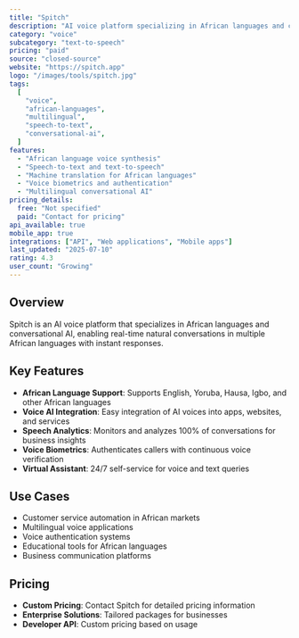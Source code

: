 ```yaml
---
title: "Spitch"
description: "AI voice platform specializing in African languages and conversational AI"
category: "voice"
subcategory: "text-to-speech"
pricing: "paid"
source: "closed-source"
website: "https://spitch.app"
logo: "/images/tools/spitch.jpg"
tags:
  [
    "voice",
    "african-languages",
    "multilingual",
    "speech-to-text",
    "conversational-ai",
  ]
features:
  - "African language voice synthesis"
  - "Speech-to-text and text-to-speech"
  - "Machine translation for African languages"
  - "Voice biometrics and authentication"
  - "Multilingual conversational AI"
pricing_details:
  free: "Not specified"
  paid: "Contact for pricing"
api_available: true
mobile_app: true
integrations: ["API", "Web applications", "Mobile apps"]
last_updated: "2025-07-10"
rating: 4.3
user_count: "Growing"
---
```


## Overview

Spitch is an AI voice platform that specializes in African languages and conversational AI, enabling real-time natural conversations in multiple African languages with instant responses.

## Key Features

- **African Language Support**: Supports English, Yoruba, Hausa, Igbo, and other African languages
- **Voice AI Integration**: Easy integration of AI voices into apps, websites, and services
- **Speech Analytics**: Monitors and analyzes 100% of conversations for business insights
- **Voice Biometrics**: Authenticates callers with continuous voice verification
- **Virtual Assistant**: 24/7 self-service for voice and text queries

## Use Cases

- Customer service automation in African markets
- Multilingual voice applications
- Voice authentication systems
- Educational tools for African languages
- Business communication platforms

## Pricing

- **Custom Pricing**: Contact Spitch for detailed pricing information
- **Enterprise Solutions**: Tailored packages for businesses
- **Developer API**: Custom pricing based on usage
